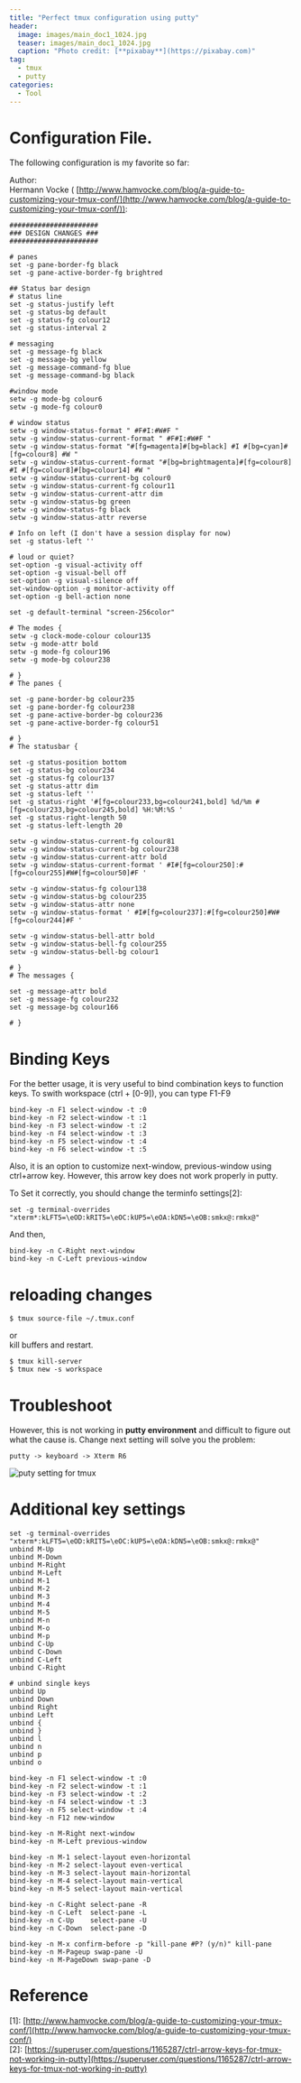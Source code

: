 ```yaml
---
title: "Perfect tmux configuration using putty"
header:
  image: images/main_doc1_1024.jpg
  teaser: images/main_doc1_1024.jpg
  caption: "Photo credit: [**pixabay**](https://pixabay.com)"
tag:
  - tmux
  - putty
categories:
  - Tool
---
```


# Configuration File.

The following configuration is my favorite so far:

Author:<br>
    Hermann Vocke ( [http://www.hamvocke.com/blog/a-guide-to-customizing-your-tmux-conf/](http://www.hamvocke.com/blog/a-guide-to-customizing-your-tmux-conf/)):

    ######################
    ### DESIGN CHANGES ###
    ######################

    # panes
    set -g pane-border-fg black
    set -g pane-active-border-fg brightred

    ## Status bar design
    # status line
    set -g status-justify left
    set -g status-bg default
    set -g status-fg colour12
    set -g status-interval 2

    # messaging
    set -g message-fg black
    set -g message-bg yellow
    set -g message-command-fg blue
    set -g message-command-bg black

    #window mode
    setw -g mode-bg colour6
    setw -g mode-fg colour0

    # window status
    setw -g window-status-format " #F#I:#W#F "
    setw -g window-status-current-format " #F#I:#W#F "
    setw -g window-status-format "#[fg=magenta]#[bg=black] #I #[bg=cyan]#[fg=colour8] #W "
    setw -g window-status-current-format "#[bg=brightmagenta]#[fg=colour8] #I #[fg=colour8]#[bg=colour14] #W "
    setw -g window-status-current-bg colour0
    setw -g window-status-current-fg colour11
    setw -g window-status-current-attr dim
    setw -g window-status-bg green
    setw -g window-status-fg black
    setw -g window-status-attr reverse

    # Info on left (I don't have a session display for now)
    set -g status-left ''

    # loud or quiet?
    set-option -g visual-activity off
    set-option -g visual-bell off
    set-option -g visual-silence off
    set-window-option -g monitor-activity off
    set-option -g bell-action none

    set -g default-terminal "screen-256color"

    # The modes {
    setw -g clock-mode-colour colour135
    setw -g mode-attr bold
    setw -g mode-fg colour196
    setw -g mode-bg colour238

    # }
    # The panes {

    set -g pane-border-bg colour235
    set -g pane-border-fg colour238
    set -g pane-active-border-bg colour236
    set -g pane-active-border-fg colour51

    # }
    # The statusbar {

    set -g status-position bottom
    set -g status-bg colour234
    set -g status-fg colour137
    set -g status-attr dim
    set -g status-left ''
    set -g status-right '#[fg=colour233,bg=colour241,bold] %d/%m #[fg=colour233,bg=colour245,bold] %H:%M:%S '
    set -g status-right-length 50
    set -g status-left-length 20

    setw -g window-status-current-fg colour81
    setw -g window-status-current-bg colour238
    setw -g window-status-current-attr bold
    setw -g window-status-current-format ' #I#[fg=colour250]:#[fg=colour255]#W#[fg=colour50]#F '

    setw -g window-status-fg colour138
    setw -g window-status-bg colour235
    setw -g window-status-attr none
    setw -g window-status-format ' #I#[fg=colour237]:#[fg=colour250]#W#[fg=colour244]#F '

    setw -g window-status-bell-attr bold
    setw -g window-status-bell-fg colour255
    setw -g window-status-bell-bg colour1

    # }
    # The messages {

    set -g message-attr bold
    set -g message-fg colour232
    set -g message-bg colour166

    # }


# Binding Keys

For the better usage, it is very useful to bind combination keys to function keys.
To swith workspace (ctrl + [0-9]), you can type F1-F9

    bind-key -n F1 select-window -t :0
    bind-key -n F2 select-window -t :1
    bind-key -n F3 select-window -t :2
    bind-key -n F4 select-window -t :3
    bind-key -n F5 select-window -t :4
    bind-key -n F6 select-window -t :5

Also, it is an option to customize next-window, previous-window using ctrl+arrow key.
However, this arrow key does not work properly in putty.

To Set it correctly, you should change the terminfo settings[2]:

    set -g terminal-overrides "xterm*:kLFT5=\eOD:kRIT5=\eOC:kUP5=\eOA:kDN5=\eOB:smkx@:rmkx@"

And then,

    bind-key -n C-Right next-window
    bind-key -n C-Left previous-window


# reloading changes

    $ tmux source-file ~/.tmux.conf

or<br>
kill buffers and restart.

    $ tmux kill-server
    $ tmux new -s workspace


# Troubleshoot
However, this is not working in **putty environment** and difficult to figure out what the cause is.
Change next setting will solve you the problem:

    putty -> keyboard -> Xterm R6

![puty setting for tmux](/images/env/tmux_putty.png)

# Additional key settings

    set -g terminal-overrides "xterm*:kLFT5=\eOD:kRIT5=\eOC:kUP5=\eOA:kDN5=\eOB:smkx@:rmkx@"
    unbind M-Up
    unbind M-Down
    unbind M-Right
    unbind M-Left
    unbind M-1
    unbind M-2
    unbind M-3
    unbind M-4
    unbind M-5
    unbind M-n
    unbind M-o
    unbind M-p
    unbind C-Up
    unbind C-Down
    unbind C-Left
    unbind C-Right

    # unbind single keys
    unbind Up
    unbind Down
    unbind Right
    unbind Left
    unbind {
    unbind }
    unbind l
    unbind n
    unbind p
    unbind o

    bind-key -n F1 select-window -t :0
    bind-key -n F2 select-window -t :1
    bind-key -n F3 select-window -t :2
    bind-key -n F4 select-window -t :3
    bind-key -n F5 select-window -t :4
    bind-key -n F12 new-window

    bind-key -n M-Right next-window
    bind-key -n M-Left previous-window

    bind-key -n M-1 select-layout even-horizontal
    bind-key -n M-2 select-layout even-vertical
    bind-key -n M-3 select-layout main-horizontal
    bind-key -n M-4 select-layout main-vertical
    bind-key -n M-5 select-layout main-vertical

    bind-key -n C-Right select-pane -R
    bind-key -n C-Left  select-pane -L
    bind-key -n C-Up    select-pane -U
    bind-key -n C-Down  select-pane -D

    bind-key -n M-x confirm-before -p "kill-pane #P? (y/n)" kill-pane
    bind-key -n M-Pageup swap-pane -U
    bind-key -n M-PageDown swap-pane -D

# Reference

\[1]: [http://www.hamvocke.com/blog/a-guide-to-customizing-your-tmux-conf/](http://www.hamvocke.com/blog/a-guide-to-customizing-your-tmux-conf/)<br>
\[2]: [https://superuser.com/questions/1165287/ctrl-arrow-keys-for-tmux-not-working-in-putty](https://superuser.com/questions/1165287/ctrl-arrow-keys-for-tmux-not-working-in-putty)
